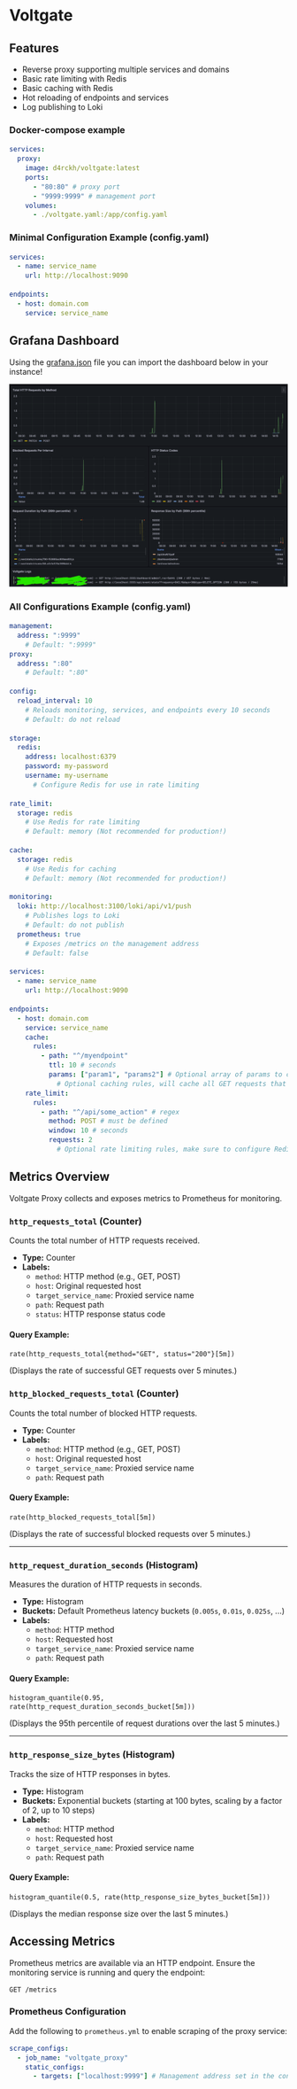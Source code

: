 # Voltgate

## Features
- Reverse proxy supporting multiple services and domains
- Basic rate limiting with Redis
- Basic caching with Redis
- Hot reloading of endpoints and services
- Log publishing to Loki

### Docker-compose example
```yaml
services:
  proxy:
    image: d4rckh/voltgate:latest
    ports:
      - "80:80" # proxy port
      - "9999:9999" # management port
    volumes:
      - ./voltgate.yaml:/app/config.yaml
```

### Minimal Configuration Example (config.yaml)
```yaml
services:
  - name: service_name
    url: http://localhost:9090

endpoints:
  - host: domain.com
    service: service_name
```

## Grafana Dashboard

Using the [grafana.json](grafana.json) file you can import the dashboard below in your instance!

![grafana.png](grafana.png)


### All Configurations Example (config.yaml)
```yaml
management:
  address: ":9999"
    # Default: ":9999"
proxy:
  address: ":80"
    # Default: ":80"

config:
  reload_interval: 10
    # Reloads monitoring, services, and endpoints every 10 seconds
    # Default: do not reload

storage:
  redis:
    address: localhost:6379
    password: my-password
    username: my-username
      # Configure Redis for use in rate limiting

rate_limit:
  storage: redis
    # Use Redis for rate limiting
    # Default: memory (Not recommended for production!)

cache:
  storage: redis
    # Use Redis for caching
    # Default: memory (Not recommended for production!)

monitoring:
  loki: http://localhost:3100/loki/api/v1/push
    # Publishes logs to Loki
    # Default: do not publish
  prometheus: true
    # Exposes /metrics on the management address
    # Default: false

services:
  - name: service_name
    url: http://localhost:9090

endpoints:
  - host: domain.com
    service: service_name
    cache:
      rules:
        - path: "^/myendpoint"
          ttl: 10 # seconds
          params: ["param1", "params2"] # Optional array of params to construct the cache key, by default it will use all params
            # Optional caching rules, will cache all GET requests that match the regex path, make sure to configure Redis for production 
    rate_limit:
      rules:
        - path: "^/api/some_action" # regex
          method: POST # must be defined
          window: 10 # seconds
          requests: 2
            # Optional rate limiting rules, make sure to configure Redis for production
```

## Metrics Overview
Voltgate Proxy collects and exposes metrics to Prometheus for monitoring.

### `http_requests_total` (Counter)
Counts the total number of HTTP requests received.

- **Type:** Counter
- **Labels:**
  - `method`: HTTP method (e.g., GET, POST)
  - `host`: Original requested host
  - `target_service_name`: Proxied service name
  - `path`: Request path
  - `status`: HTTP response status code

#### Query Example:
```promql
rate(http_requests_total{method="GET", status="200"}[5m])
```
(Displays the rate of successful GET requests over 5 minutes.)

### `http_blocked_requests_total` (Counter)
Counts the total number of blocked HTTP requests.

- **Type:** Counter
- **Labels:**
  - `method`: HTTP method (e.g., GET, POST)
  - `host`: Original requested host
  - `target_service_name`: Proxied service name
  - `path`: Request path

#### Query Example:
```promql
rate(http_blocked_requests_total[5m])
```
(Displays the rate of successful blocked requests over 5 minutes.)

---
### `http_request_duration_seconds` (Histogram)
Measures the duration of HTTP requests in seconds.

- **Type:** Histogram
- **Buckets:** Default Prometheus latency buckets (`0.005s`, `0.01s`, `0.025s`, ...)
- **Labels:**
    - `method`: HTTP method
    - `host`: Requested host
    - `target_service_name`: Proxied service name
    - `path`: Request path

#### Query Example:
```promql
histogram_quantile(0.95, rate(http_request_duration_seconds_bucket[5m]))
```
(Displays the 95th percentile of request durations over the last 5 minutes.)

---
### `http_response_size_bytes` (Histogram)
Tracks the size of HTTP responses in bytes.

- **Type:** Histogram
- **Buckets:** Exponential buckets (starting at 100 bytes, scaling by a factor of 2, up to 10 steps)
- **Labels:**
    - `method`: HTTP method
    - `host`: Requested host
    - `target_service_name`: Proxied service name
    - `path`: Request path

#### Query Example:
```promql
histogram_quantile(0.5, rate(http_response_size_bytes_bucket[5m]))
```
(Displays the median response size over the last 5 minutes.)

## Accessing Metrics
Prometheus metrics are available via an HTTP endpoint. Ensure the monitoring service is running and query the endpoint:

```
GET /metrics
```

### Prometheus Configuration
Add the following to `prometheus.yml` to enable scraping of the proxy service:
```yaml
scrape_configs:
  - job_name: "voltgate_proxy"
    static_configs:
      - targets: ["localhost:9999"] # Management address set in the configuration
```

